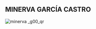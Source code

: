 ## MINERVA GARCÍA CASTRO




![minerva _g00_qr](https://github.com/user-attachments/assets/abd41b10-6300-473e-840c-48c5362d9987)
